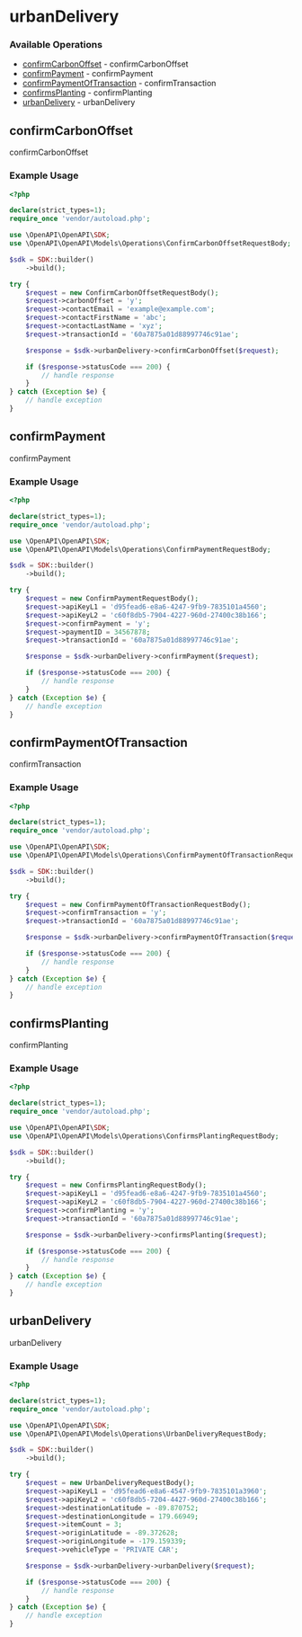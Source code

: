 # urbanDelivery

### Available Operations

* [confirmCarbonOffset](#confirmcarbonoffset) - confirmCarbonOffset
* [confirmPayment](#confirmpayment) - confirmPayment
* [confirmPaymentOfTransaction](#confirmpaymentoftransaction) - confirmTransaction
* [confirmsPlanting](#confirmsplanting) - confirmPlanting
* [urbanDelivery](#urbandelivery) - urbanDelivery

## confirmCarbonOffset

confirmCarbonOffset

### Example Usage

```php
<?php

declare(strict_types=1);
require_once 'vendor/autoload.php';

use \OpenAPI\OpenAPI\SDK;
use \OpenAPI\OpenAPI\Models\Operations\ConfirmCarbonOffsetRequestBody;

$sdk = SDK::builder()
    ->build();

try {
    $request = new ConfirmCarbonOffsetRequestBody();
    $request->carbonOffset = 'y';
    $request->contactEmail = 'example@example.com';
    $request->contactFirstName = 'abc';
    $request->contactLastName = 'xyz';
    $request->transactionId = '60a7875a01d88997746c91ae';

    $response = $sdk->urbanDelivery->confirmCarbonOffset($request);

    if ($response->statusCode === 200) {
        // handle response
    }
} catch (Exception $e) {
    // handle exception
}
```

## confirmPayment

confirmPayment

### Example Usage

```php
<?php

declare(strict_types=1);
require_once 'vendor/autoload.php';

use \OpenAPI\OpenAPI\SDK;
use \OpenAPI\OpenAPI\Models\Operations\ConfirmPaymentRequestBody;

$sdk = SDK::builder()
    ->build();

try {
    $request = new ConfirmPaymentRequestBody();
    $request->apiKeyL1 = 'd95fead6-e8a6-4247-9fb9-7835101a4560';
    $request->apiKeyL2 = 'c60f8db5-7904-4227-960d-27400c38b166';
    $request->confirmPayment = 'y';
    $request->paymentID = 34567878;
    $request->transactionId = '60a7875a01d88997746c91ae';

    $response = $sdk->urbanDelivery->confirmPayment($request);

    if ($response->statusCode === 200) {
        // handle response
    }
} catch (Exception $e) {
    // handle exception
}
```

## confirmPaymentOfTransaction

confirmTransaction

### Example Usage

```php
<?php

declare(strict_types=1);
require_once 'vendor/autoload.php';

use \OpenAPI\OpenAPI\SDK;
use \OpenAPI\OpenAPI\Models\Operations\ConfirmPaymentOfTransactionRequestBody;

$sdk = SDK::builder()
    ->build();

try {
    $request = new ConfirmPaymentOfTransactionRequestBody();
    $request->confirmTransaction = 'y';
    $request->transactionId = '60a7875a01d88997746c91ae';

    $response = $sdk->urbanDelivery->confirmPaymentOfTransaction($request);

    if ($response->statusCode === 200) {
        // handle response
    }
} catch (Exception $e) {
    // handle exception
}
```

## confirmsPlanting

confirmPlanting

### Example Usage

```php
<?php

declare(strict_types=1);
require_once 'vendor/autoload.php';

use \OpenAPI\OpenAPI\SDK;
use \OpenAPI\OpenAPI\Models\Operations\ConfirmsPlantingRequestBody;

$sdk = SDK::builder()
    ->build();

try {
    $request = new ConfirmsPlantingRequestBody();
    $request->apiKeyL1 = 'd95fead6-e8a6-4247-9fb9-7835101a4560';
    $request->apiKeyL2 = 'c60f8db5-7904-4227-960d-27400c38b166';
    $request->confirmPlanting = 'y';
    $request->transactionId = '60a7875a01d88997746c91ae';

    $response = $sdk->urbanDelivery->confirmsPlanting($request);

    if ($response->statusCode === 200) {
        // handle response
    }
} catch (Exception $e) {
    // handle exception
}
```

## urbanDelivery

urbanDelivery

### Example Usage

```php
<?php

declare(strict_types=1);
require_once 'vendor/autoload.php';

use \OpenAPI\OpenAPI\SDK;
use \OpenAPI\OpenAPI\Models\Operations\UrbanDeliveryRequestBody;

$sdk = SDK::builder()
    ->build();

try {
    $request = new UrbanDeliveryRequestBody();
    $request->apiKeyL1 = 'd95fead6-e8a6-4547-9fb9-7835101a3960';
    $request->apiKeyL2 = 'c60f8db5-7204-4427-960d-27400c38b166';
    $request->destinationLatitude = -89.870752;
    $request->destinationLongitude = 179.66949;
    $request->itemCount = 3;
    $request->originLatitude = -89.372628;
    $request->originLongitude = -179.159339;
    $request->vehicleType = 'PRIVATE CAR';

    $response = $sdk->urbanDelivery->urbanDelivery($request);

    if ($response->statusCode === 200) {
        // handle response
    }
} catch (Exception $e) {
    // handle exception
}
```
